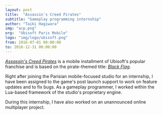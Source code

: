 ```yaml
---
layout: post
title:  "Assassin's Creed Pirates"
subtitle: "Gameplay programming internship"
author: "Taiki Hagiwara"
img: "acp.png"
org:  "Ubisoft Paris Mobile"
logo: "img/logo/ubisoft.png"
from: 2016-07-01 00:00:00
to: 2016-12-31 00:00:00
---
```


*[Assassin's Creed Pirates](http://assassinscreed.ubi.com/en-US/games/assassins-creed-pirates.aspx)* is a mobile installment of Ubisoft's popular franchise and is based on the pirate-themed title: *[Black Flag](http://assassinscreed.ubi.com/fr-fr/games/assassins-creed-black-flag.aspx)*.

Right after joining the Parisian mobile-focused studio for an internship, I have been assigned to the game's post launch support to work on feature updates and to fix bugs. As a gameplay programmer, I worked within the Lua-based framework of the studio's proprietary engine.

During this internship, I have also worked on an unannounced online multiplayer project.
